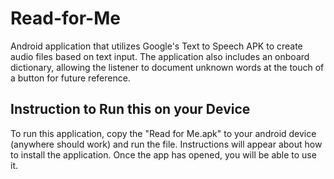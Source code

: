 **Read-for-Me**
===========

Android application that utilizes Google's Text to Speech APK to create audio files based on text input.  The application also includes an onboard dictionary, allowing the listener to document unknown words at the touch of a button for future reference.

Instruction to Run this on your Device
--------------------------------------

To run this application, copy the "Read for Me.apk" to your android device (anywhere should work) and run the file. Instructions will appear about how to install the application. Once the app has opened, you will be able to use it.
